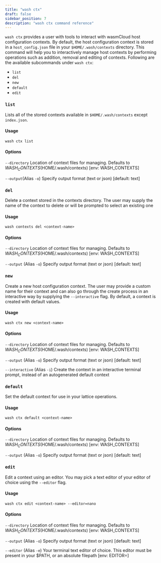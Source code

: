 ```yaml
---
title: "wash ctx"
draft: false
sidebar_position: 7
description: "wash ctx command reference"
--- 
```


`wash ctx` provides a user with tools to interact with wasmCloud host configuration contexts. By default, the host configuration context is stored in a `host_config.json` file in your `$HOME/.wash/contexts` directory. This command will help you to interactively manage host contexts by performing operations such as addition, removal and editing of contexts. Following are the available subcommands under `wash ctx`:

- `list`
- `del`
- `new`
- `default`
- `edit`

### `list`

Lists all of the stored contexts available in `$HOME/.wash/contexts` except `index.json`.

#### Usage

```
wash ctx list
```

#### Options

`--directory` Location of context files for managing. Defaults to $WASH_CONTEXTS ($HOME/.wash/contexts) [env: WASH_CONTEXTS]

`--output`(Alias `-o`) Specify output format (text or json) [default: text]

### `del`

Delete a context stored in the contexts directory. The user may supply the name of the context to delete or will be prompted to select an existing one

#### Usage

```
wash contexts del <context-name>
```

#### Options

`--directory` Location of context files for managing. Defaults to $WASH_CONTEXTS ($HOME/.wash/contexts) [env: WASH_CONTEXTS]

`--output` (Alias `-o`) Specify output format (text or json) [default: text]

### `new`

Create a new host configuration context. The user may provide a custom name for their context and can also go through the create process in an interactive way by supplying the `--interactive` flag. By default, a context is created with default values.

#### Usage

```
wash ctx new <context-name>
```

#### Options

`--directory` Location of context files for managing. Defaults to $WASH_CONTEXTS ($HOME/.wash/contexts) [env: WASH_CONTEXTS]

`--output` (Alias `-o`) Specify output format (text or json) [default: text]

`--interactive` (Alias `-i`) Create the context in an interactive terminal prompt, instead of an autogenerated default context

### `default`

Set the default context for use in your lattice operations.

#### Usage

```
wash ctx default <context-name>
```

#### Options

`--directory` Location of context files for managing. Defaults to $WASH_CONTEXTS ($HOME/.wash/contexts) [env: WASH_CONTEXTS]

`--output` (Alias `-o`) Specify output format (text or json) [default: text]

### `edit`

Edit a context using an editor. You may pick a text editor of your editor of choice using the `--editor` flag.

#### Usage

```
wash ctx edit <context-name> --editor=nano
```

#### Options

`--directory` Location of context files for managing. Defaults to $WASH_CONTEXTS ($HOME/.wash/contexts) [env: WASH_CONTEXTS]

`--output` (Alias `-o`) Specify output format (text or json) [default: text]

`--editor` (Alias `-e`) Your terminal text editor of choice. This editor must be present in your $PATH, or an absolute filepath [env: EDITOR=]
